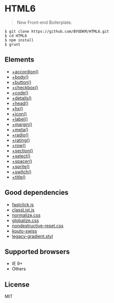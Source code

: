 # HTML6

> New Front-end Boilerplate.

```
$ git clone https://github.com/BYODKM/HTML6.git
$ cd HTML6
$ npm install
$ grunt
```

## Elements

- [+accordion()](src/assets/elements/mixins/accordion.jade)
- [+body()](src/assets/elements/mixins/body.jade)
- [+button()](src/assets/elements/mixins/button.jade)
- [+checkbox()](src/assets/elements/mixins/checkbox.jade)
- [+code()](src/assets/elements/mixins/code.jade)
- [+details()](src/assets/elements/mixins/details.jade)
- [+head()](src/assets/elements/mixins/head.jade)
- [+hx()](src/assets/elements/mixins/hx.jade)
- [+icon()](src/assets/elements/mixins/icon.jade)
- [+label()](src/assets/elements/mixins/label.jade)
- [+margin()](src/assets/elements/mixins/margin.jade)
- [+meta()](src/assets/elements/mixins/meta.jade)
- [+radio()](src/assets/elements/mixins/radio.jade)
- [+rating()](src/assets/elements/mixins/rating.jade)
- [+row()](src/assets/elements/mixins/row.jade)
- [+section()](src/assets/elements/mixins/section.jade)
- [+select()](src/assets/elements/mixins/select.jade)
- [+spacer()](src/assets/elements/mixins/spacer.jade)
- [+sprite()](src/assets/elements/mixins/sprite.jade)
- [+switch()](src/assets/elements/mixins/switch.jade)
- [+title()](src/assets/elements/mixins/title.jade)

## Good dependencies

- [fastclick.js](https://github.com/ftlabs/fastclick)
- [classList.js](https://github.com/eligrey/classList.js)
- [normalize.css](https://github.com/necolas/normalize.css)
- [globalize.css](https://github.com/BYODKM/globalize.css)
- [nondestructive-reset.css](https://github.com/BYODKM/nondestructive-reset.css)
- [kouto-swiss](https://github.com/krkn/kouto-swiss)
- [legacy-gradient.styl](https://github.com/BYODKM/legacy-gradient.styl)

## Supported browsers

- IE 9+
- Others

## License

MIT

